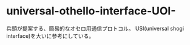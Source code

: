 # universal-othello-interface-UOI-
兵頭が提案する、簡易的なオセロ用通信プロトコル。
USI(universal shogi interface)を大いに参考にしている。
